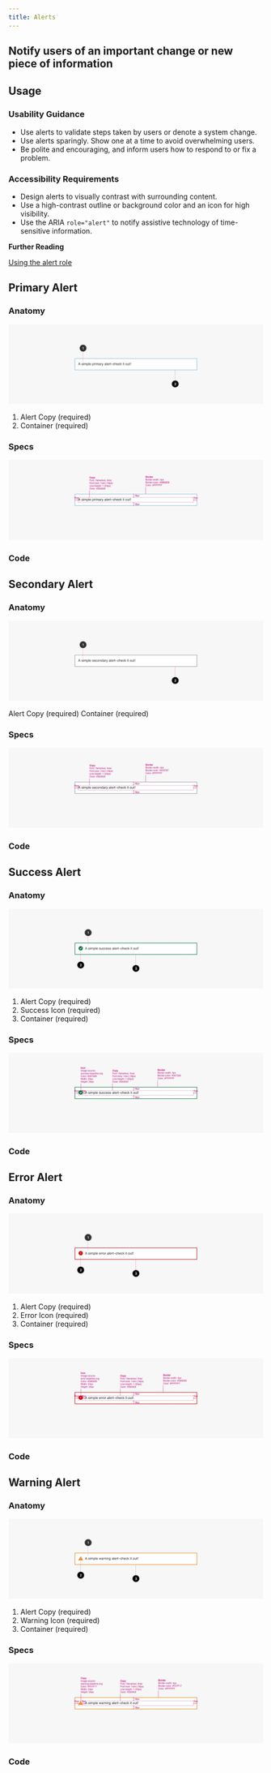 ```yaml
---
title: Alerts
---
```


## Notify users of an important change or new piece of information

## **Usage**

### **Usability Guidance**

* Use alerts to validate steps taken by users or denote a system change.
* Use alerts sparingly. Show one at a time to avoid overwhelming users.
* Be polite and encouraging, and inform users how to respond to or fix a problem.

### **Accessibility Requirements**

* Design alerts to visually contrast with surrounding content.
* Use a high-contrast outline or background color and an icon for high visibility.
* Use the ARIA `role="alert"` to notify assistive technology of time-sensitive information.

**Further Reading**

[Using the alert role](https://developer.mozilla.org/en-US/build/docs/Web/Accessibility/ARIA/ARIA_Techniques/Using_the_alert_role)

## **Primary Alert**

### **Anatomy**

<img class="doc-images" alt="Primary Alert Anatomy Image" title="Primary Alert Anatomy Image" src="/build/docs/img/Alerts/primaryalert-anatomy.jpg"/>

1. Alert Copy (required)
2. Container (required)


### **Specs**

<img class="doc-images" alt="Primary Alert Specs Image" title="Primary Alert Specs Image" src="/build/docs/img/Alerts/primaryalert-specs.jpg"/>

### **Code**

<!--Primary Alert code here, if applicable-->

## **Secondary Alert**

### **Anatomy**

<img class="doc-images" alt="Secondary Alert Anatomy Image" title="Secondary Alert Anatomy Image" src="/build/docs/img/Alerts/secondaryalert-anatomy.jpg"/>

Alert Copy (required)
Container (required)

### **Specs**

<img class="doc-images" alt="Secondary Alerts Specs Image" title="Secondary Alerts Specs Image" src="/build/docs/img/Alerts/secondaryalert-specs.jpg"/>

### **Code**

<!--Secondary Alert code here, if applicable-->

## **Success Alert**

### **Anatomy**

<img class="doc-images" alt="Success Alert Anatomy Image" title="Success Alert Anatomy Image" src="/build/docs/img/Alerts/successalert-anatomy.jpg"/>

1. Alert Copy (required)
2. Success Icon (required)
3. Container (required)


### **Specs**

<img class="doc-images" alt="Success Alert Specs Image" title="Success Alert Specs Image" src="/build/docs/img/Alerts/successalert-specs.jpg"/>

### **Code**

<!--Success Alert code here, if applicable-->

## **Error Alert**

### **Anatomy**

<img class="doc-images" alt="Error Alert Anatomy Image" title="Error Alert Anatomy Image" src="/build/docs/img/Alerts/erroralert-anatomy.jpg"/>

1. Alert Copy (required)
2. Error Icon (required)
3. Container (required)


### **Specs**

<img class="doc-images" alt="Error Alert Specs Image" title="Error Alert Specs Image" src="/build/docs/img/Alerts/erroralert-specs.jpg"/>

### **Code**

<!--Error Alert code here, if applicable-->

## **Warning Alert**

### **Anatomy**

<img class="doc-images" alt="Warning Alert Anatomy Image" title="Warning Alert Anatomy Image" src="/build/docs/img/Alerts/warningalert-anatomy.jpg"/>

1. Alert Copy (required)
2. Warning Icon (required)
3. Container (required)


### **Specs**

<img class="doc-images" alt="Warning Alert Specs Image" title="Warning Alert Specs Image" src="/build/docs/img/Alerts/warningalert-specs.jpg"/>

### **Code**

<!--Warning Alert code here, if applicable-->
